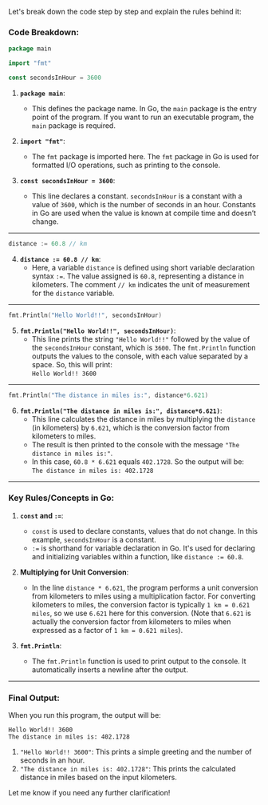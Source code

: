 Let's break down the code step by step and explain the rules behind it:

### Code Breakdown:

```go
package main

import "fmt"

const secondsInHour = 3600
```

1. **`package main`**:
   - This defines the package name. In Go, the `main` package is the entry point of the program. If you want to run an executable program, the `main` package is required.

2. **`import "fmt"`**:
   - The `fmt` package is imported here. The `fmt` package in Go is used for formatted I/O operations, such as printing to the console.

3. **`const secondsInHour = 3600`**:
   - This line declares a constant. `secondsInHour` is a constant with a value of `3600`, which is the number of seconds in an hour. Constants in Go are used when the value is known at compile time and doesn’t change.

---

```go
distance := 60.8 // km
```

4. **`distance := 60.8 // km`**:
   - Here, a variable `distance` is defined using short variable declaration syntax `:=`. The value assigned is `60.8`, representing a distance in kilometers. The comment `// km` indicates the unit of measurement for the `distance` variable.

---

```go
fmt.Println("Hello World!!", secondsInHour)
```

5. **`fmt.Println("Hello World!!", secondsInHour)`**:
   - This line prints the string `"Hello World!!"` followed by the value of the `secondsInHour` constant, which is `3600`. The `fmt.Println` function outputs the values to the console, with each value separated by a space. So, this will print:  
     `Hello World!! 3600`

---

```go
fmt.Println("The distance in miles is:", distance*6.621)
```

6. **`fmt.Println("The distance in miles is:", distance*6.621)`**:
   - This line calculates the distance in miles by multiplying the `distance` (in kilometers) by `6.621`, which is the conversion factor from kilometers to miles. 
   - The result is then printed to the console with the message `"The distance in miles is:"`. 
   - In this case, `60.8 * 6.621` equals `402.1728`. So the output will be:  
     `The distance in miles is: 402.1728`

---

### Key Rules/Concepts in Go:

1. **`const` and `:=`**:
   - `const` is used to declare constants, values that do not change. In this example, `secondsInHour` is a constant.
   - `:=` is shorthand for variable declaration in Go. It's used for declaring and initializing variables within a function, like `distance := 60.8`.

2. **Multiplying for Unit Conversion**:
   - In the line `distance * 6.621`, the program performs a unit conversion from kilometers to miles using a multiplication factor. For converting kilometers to miles, the conversion factor is typically `1 km = 0.621 miles`, so we use `6.621` here for this conversion. (Note that `6.621` is actually the conversion factor from kilometers to miles when expressed as a factor of `1 km = 0.621 miles`).

3. **`fmt.Println`**:
   - The `fmt.Println` function is used to print output to the console. It automatically inserts a newline after the output.

---

### Final Output:
When you run this program, the output will be:

```
Hello World!! 3600
The distance in miles is: 402.1728
```

1. `"Hello World!! 3600"`: This prints a simple greeting and the number of seconds in an hour.
2. `"The distance in miles is: 402.1728"`: This prints the calculated distance in miles based on the input kilometers.

Let me know if you need any further clarification!